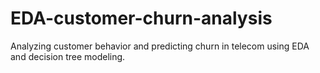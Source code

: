 # EDA-customer-churn-analysis
Analyzing customer behavior and predicting churn in telecom using EDA and decision tree modeling.
